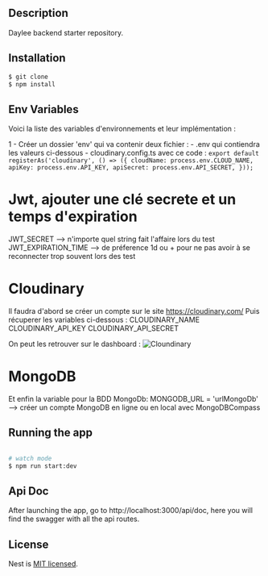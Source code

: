 ## Description

Daylee backend starter repository.

## Installation

```bash
$ git clone
$ npm install
```

## Env Variables

Voici la liste des variables d'environnements et leur implémentation :

1 - Créer un dossier 'env' qui va contenir deux fichier :
    - .env qui contiendra les valeurs ci-dessous
    - cloudinary.config.ts avec ce code : 
    ```
        export default registerAs('cloudinary', () => ({
        cloudName: process.env.CLOUD_NAME,
        apiKey: process.env.API_KEY,
        apiSecret: process.env.API_SECRET,
        }));
    ```


# Jwt, ajouter une clé secrete et un temps d'expiration
JWT_SECRET --> n'importe quel string fait l'affaire lors du test
JWT_EXPIRATION_TIME --> de préference 1d ou + pour ne pas avoir à se reconnecter trop souvent lors des test

# Cloudinary
Il faudra d'abord se créer un compte sur le site https://cloudinary.com/
Puis récuperer les variables ci-dessous : 
CLOUDINARY_NAME
CLOUDINARY_API_KEY
CLOUDINARY_API_SECRET

On peut les retrouver sur le dashboard : 
![Cloundinary](https://cloudinary-res.cloudinary.com/image/upload/bo_1px_solid_gray/f_auto/q_auto/docs/prod_env_credentials.png)

# MongoDB
Et enfin la variable pour la BDD MongoDb:
MONGODB_URL = 'urlMongoDb' --> créer un compte MongoDB en ligne ou en local avec MongoDBCompass


## Running the app

```bash

# watch mode
$ npm run start:dev

```

## Api Doc

After launching the app, go to http://localhost:3000/api/doc, here you will find the swagger with all the api routes.

## License

Nest is [MIT licensed](LICENSE).
